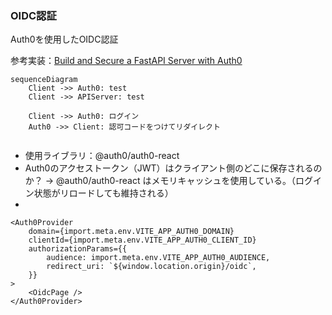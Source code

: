 

### OIDC認証

Auth0を使用したOIDC認証

参考実装：[Build and Secure a FastAPI Server with Auth0](https://auth0.com/blog/build-and-secure-fastapi-server-with-auth0/)


```mermaid
sequenceDiagram
    Client ->> Auth0: test
    Client ->> APIServer: test

    Client ->> Auth0: ログイン
    Auth0 ->> Client: 認可コードをつけてリダイレクト


```
* 使用ライブラリ：@auth0/auth0-react
* Auth0のアクセストークン（JWT）はクライアント側のどこに保存されるのか？
    -> @auth0/auth0-react はメモリキャッシュを使用している。（ログイン状態がリロードしても維持される）
* 

```[typescript]
<Auth0Provider
    domain={import.meta.env.VITE_APP_AUTH0_DOMAIN}
    clientId={import.meta.env.VITE_APP_AUTH0_CLIENT_ID}
    authorizationParams={{
        audience: import.meta.env.VITE_APP_AUTH0_AUDIENCE,
        redirect_uri: `${window.location.origin}/oidc`,
    }}
>
    <OidcPage />
</Auth0Provider>
```